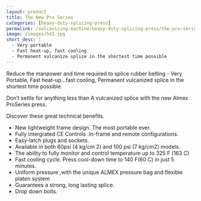 ```yaml
---
layout: product
title: The New Pro Series
categories: [heavy-duty-splicing-press]
permalink: /vulcanizing-machine/heavy-duty-splicing-press/the-pro-series-1/
image: /images/hd2.jpg
short_desc: |
  - Very portable
  - Fast heat-up, fast cooling
  - Permanent vulcanize splice in the shortest time possible
---
```


Reduce the manpower and time required to splice rubber belting - Very Portable, Fast heat-up…fast cooling, Permanent vulcanized splice in the shortest time possible.

Don’t settle for anything less than A vulcanized splice with the new Almex ProSeries press.

Discover these great technical benefits.

- New lightweight frame design. The most portable ever.
- Fully intergrated CE Controls .In-frame and remote configurations.
- Easy-latch plugs and sockets.
- Available in both 60psi (4 kg/cm 2) and 100 psi (7 kg/cm2) models.
- The ability to fully monitor and control temperature up to 325 F (163 C)
- Fast cooling cycle. Press cool-down time to 140 F(60 C) in just 5 minutes.
- Uniform pressure ,with the unique ALMEX pressure bag and flexible platen system
- Guarantees a strong, long lasting splice.
- Drop down bolts.
